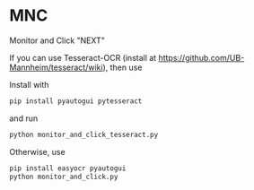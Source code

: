 # MNC

Monitor and Click "NEXT"

If you can use Tesseract-OCR (install at https://github.com/UB-Mannheim/tesseract/wiki), then use

Install with
```bash
pip install pyautogui pytesseract
```
and run
```bash
python monitor_and_click_tesseract.py
```

Otherwise, use

```bash
pip install easyocr pyautogui
python monitor_and_click.py 
```
